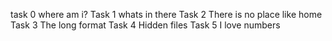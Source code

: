 task 0 where am i?
Task 1 whats in there
Task 2 There is no place like home
Task 3 The long format
Task 4 Hidden files
Task 5 I love numbers

